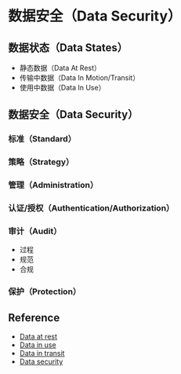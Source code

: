 # 数据安全（Data Security）

## 数据状态（Data States）

- 静态数据（Data At Rest）
- 传输中数据（Data In Motion/Transit）
- 使用中数据（Data In Use）

## 数据安全（Data Security）

### 标准（Standard）
### 策略（Strategy）
### 管理（Administration）
### 认证/授权（Authentication/Authorization）
### 审计（Audit）

- 过程
- 规范
- 合规

### 保护（Protection）

## Reference

- [Data at rest](https://en.wikipedia.org/wiki/Data_at_rest)
- [Data in use](https://en.wikipedia.org/wiki/Data_in_use)
- [Data in transit](https://en.wikipedia.org/wiki/Data_in_transit)
- [Data security](https://en.wikipedia.org/wiki/Data_security)